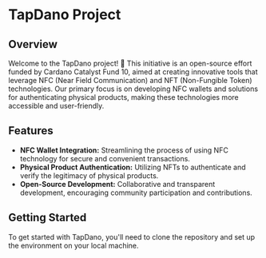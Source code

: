 # TapDano Project

## Overview
Welcome to the TapDano project! 🌟 This initiative is an open-source effort funded by Cardano Catalyst Fund 10, aimed at creating innovative tools that leverage NFC (Near Field Communication) and NFT (Non-Fungible Token) technologies. Our primary focus is on developing NFC wallets and solutions for authenticating physical products, making these technologies more accessible and user-friendly.

## Features
- **NFC Wallet Integration:** Streamlining the process of using NFC technology for secure and convenient transactions.
- **Physical Product Authentication:** Utilizing NFTs to authenticate and verify the legitimacy of physical products.
- **Open-Source Development:** Collaborative and transparent development, encouraging community participation and contributions.

## Getting Started
To get started with TapDano, you'll need to clone the repository and set up the environment on your local machine.
